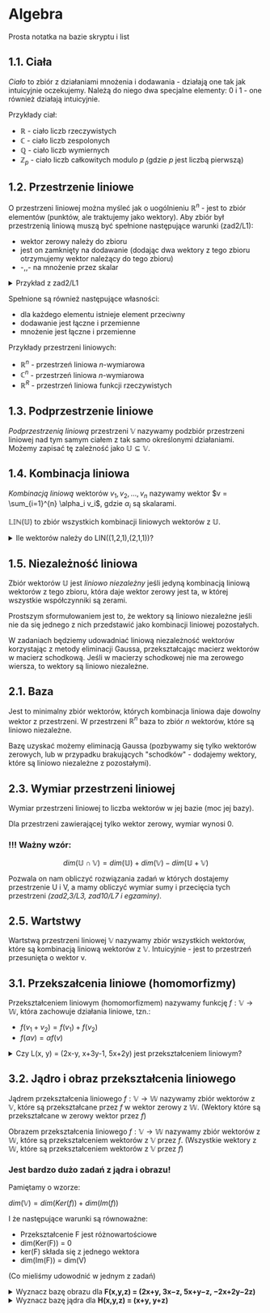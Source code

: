 # Algebra

Prosta notatka na bazie skryptu i list

## 1.1. Ciała
*Ciało* to zbiór z działaniami mnożenia i dodawania - działają one tak jak intuicyjnie oczekujemy. Należą do niego dwa specjalne elementy: 0 i 1 - one również działają intuicyjnie.

Przykłady ciał:
- $\mathbb{R}$ - ciało liczb rzeczywistych
- $\mathbb{C}$ - ciało liczb zespolonych
- $\mathbb{Q}$ - ciało liczb wymiernych
- $\mathbb{Z}_p$ - ciało liczb całkowitych modulo $p$ (gdzie $p$ jest liczbą pierwszą)

## 1.2. Przestrzenie liniowe
O przestrzeni liniowej można myśleć jak o uogólnieniu $\mathbb{R}^n$ - jest to zbiór elementów (punktów, ale traktujemy jako wektory). Aby zbiór był przestrzenią liniową muszą być spełnione następujące warunki (zad2/L1):
- wektor zerowy należy do zbioru
- jest on zamknięty na dodawanie (dodając dwa wektory z tego zbioru otrzymujemy wektor należący do tego zbioru)
- -,,- na mnożenie przez skalar

<details>
<summary>Przykład z zad2/L1</summary>

```
5a+2b=0
a) a=0, b=0: 0=0 spełnione
b) 5(a1+a2) + 2(b1+b2) = 5a1+5a2+2b1+2b2 = 5a1+2b1 + 5a2+2b2 = 0+0 = 0 spełnione
c) 5(ka) + 2(kb) = k(5a+2b) = k*0 = 0 spełnione
```
</details>

Spełnione są również następujące własności:
- dla każdego elementu istnieje element przeciwny
- dodawanie jest łączne i przemienne
- mnożenie jest łączne i przemienne

Przykłady przestrzeni liniowych:
- $\mathbb{R}^n$ - przestrzeń liniowa $n$-wymiarowa
- $\mathbb{C}^n$ - przestrzeń liniowa $n$-wymiarowa
- $\mathbb{R}^{R}$ - przestrzeń liniowa funkcji rzeczywistych

## 1.3. Podprzestrzenie liniowe
*Podprzestrzenią liniową* przestrzeni $\mathbb{V}$ nazywamy podzbiór przestrzeni liniowej nad tym samym ciałem z tak samo określonymi działaniami. Możemy zapisać tę zależność jako $\mathbb{U} \subseteq \mathbb{V}$.

## 1.4. Kombinacja liniowa
*Kombinacją liniową* wektorów $v_1, v_2, ..., v_n$ nazywamy wektor $v = \sum_{i=1}^{n} \alpha_i v_i$, gdzie $\alpha_i$ są skalarami.

$\mathbb{LIN(U)}$ to zbiór wszystkich kombinacji liniowych wektorów z $\mathbb{U}$.


<details>
<summary>Ile wektorów należy do LIN((1,2,1),(2,1,1))?</summary>

```
Rozważmy przestrzeń Z_3^3 (zbiór trzyelementowych wektorów nad ciałem reszt modulo 3).


Pomocniczo:
w1:
1 * (1,2,1) = (1,2,1)
2 * (1,2,1) = (2,1,2)
3 * (1,2,1) = (0,0,0)
w2:
1 * (2,1,1) = (2,1,1)
2 * (2,1,1) = (1,2,2)
3 * (2,1,1) = (0,0,0)

Teraz wszystkie możliwe sumy w1+w2:
(1,2,1) + (2,1,1) = (0,0,2)
(1,2,1) + (1,2,2) = (2,1,0)
(1,2,1) + (0,0,0) = (1,2,1)
(2,1,2) + (2,1,1) = (1,2,0)
(2,1,2) + (1,2,2) = (0,0,1)
(2,1,2) + (0,0,0) = (2,1,2)
(0,0,0) + (2,1,1) = (2,1,1)
(0,0,0) + (1,2,2) = (1,2,2)
(0,0,0) + (0,0,0) = (0,0,0)

Odp: 9 wektorów

```
</details>


## 1.5. Niezależność liniowa
Zbiór wektorów $\mathbb{U}$ jest *liniowo niezależny* jeśli jedyną kombinacją liniową wektorów z tego zbioru, która daje wektor zerowy jest ta, w której wszystkie współczynniki są zerami.

Prostszym sformułowaniem jest to, że wektory są liniowo niezależne jeśli nie da się jednego z nich przedstawić jako kombinacji liniowej pozostałych.

W zadaniach będziemy udowadniać liniową niezależność wektorów korzystając z metody eliminacji Gaussa, przekształcając macierz wektorów w macierz schodkową. Jeśli w macierzy schodkowej nie ma zerowego wiersza, to wektory są liniowo niezależne.

## 2.1. Baza
Jest to minimalny zbiór wektorów, których kombinacja liniowa daje dowolny wektor z przestrzeni. W przestrzeni $\mathbb{R}^n$ baza to zbiór $n$ wektorów, które są liniowo niezależne.

Bazę uzyskać możemy eliminacją Gaussa (pozbywamy się tylko wektorów zerowych, lub w przypadku brakujących "schodków" - dodajemy wektory, które są liniowo niezależne z pozostałymi).

## 2.3. Wymiar przestrzeni liniowej

Wymiar przestrzeni liniowej to liczba wektorów w jej bazie (moc jej bazy).

Dla przestrzeni zawierającej tylko wektor zerowy, wymiar wynosi 0.

### !!! Ważny wzór:

$$dim(\mathbb{U} \cap \mathbb{V}) = dim(\mathbb{U}) + dim(\mathbb{V}) - dim(\mathbb{U} + \mathbb{V})$$

Pozwala on nam obliczyć rozwiązania zadań w których dostajemy przestrzenie U i V, a mamy obliczyć wymiar sumy i przecięcia tych przestrzeni _(zad2,3/L3, zad10/L7 i egzaminy)_.

## 2.5. Wartstwy

Wartstwą przestrzeni liniowej $\mathbb{V}$ nazywamy zbiór wszystkich wektorów, które są kombinacją liniową wektorów z $\mathbb{V}$. Intuicyjnie - jest to przestrzeń przesunięta o wektor v.

## 3.1. Przekszałcenia liniowe (homomorfizmy)


Przekształceniem liniowym (homomorfizmem) nazywamy funkcję $f: \mathbb{V} \rightarrow \mathbb{W}$, która zachowuje działania liniowe, tzn.:
- $f(v_1 + v_2) = f(v_1) + f(v_2)$
- $f(\alpha v) = \alpha f(v)$

<details>
<summary>Czy L(x, y) = (2x-y, x+3y-1, 5x+2y) jest przekształceniem liniowym?</summary>

```

Rozwiązanie:
Sprawdzamy warunki:
- L(x + y) = L(x) + L(y)
- L(a * x) = a * L(x)
a) L(x1+x2, y1+y2) = 
(2(x1+x2)-(y1+y2), (x1+x2)+3(y1+y2)-1, 5(x1+x2)+2(y1+y2)) = 
L(x1,y1) + L(x2,y2)
b) L(a * x1, a * y1) = 
(2(a * x1)-(a * y1), (a * x1)+3(a * y1)-1, 5(a * x1)+2(a * y1)) = 
a * L(x1,y1)

Odp: TAK

Czerwoną flagą w takim zadaniu jest 
mnożenie dwóch zmiennych - 
wówczas praktycznie zawsze (zawsze?) 
nie będzie to przekształcenie liniowe.

```
</details>

## 3.2. Jądro  i obraz przekształcenia liniowego

Jądrem przekształcenia liniowego $f: \mathbb{V} \rightarrow \mathbb{W}$ nazywamy zbiór wektorów z $\mathbb{V}$, które są przekształcane przez $f$ w wektor zerowy z $\mathbb{W}$.
(Wektory które są przekształcane w zerowy wektor przez $f$)

Obrazem przekształcenia liniowego $f: \mathbb{V} \rightarrow \mathbb{W}$ nazywamy zbiór wektorów z $\mathbb{W}$, które są przekształceniem wektorów z $\mathbb{V}$ przez $f$.
(Wszystkie wektory z $\mathbb{W}$, które są przekształceniem wektorów z $\mathbb{V}$ przez $f$)

### Jest bardzo dużo zadań z jądra i obrazu!

Pamiętamy o wzorze:

$dim(\mathbb{V}) = dim(Ker(f)) + dim(Im(f))$

I że następujące warunki są równoważne:
- Przekształcenie F jest różnowartościowe
- dim(Ker(F)) = 0
- ker(F) składa się z jednego wektora
- dim(Im(F)) = dim(V)

(Co mieliśmy udowodnić w jednym z zadań)



<details>
<summary>Wyznacz bazę obrazu dla 
<b>F(x,y,z) = (2x+y, 3x−z, 5x+y−z, −2x+2y−2z)</b></summary>


```

Rozwiązanie:

F(1,0,0) = (2,3,5,-2)
F(0,1,0) = (1,0,1,2)
F(0,0,1) = (0,-1,-1,-2)

Zapisujemy jako macierz:

1  0  1  2
2  3  5 -2
0 -1 -1 -2

Po eliminacji Gaussa otrzymujemy:

1  0  1  2
0  3  3  6
0  0  0  0

Odp:
bazą obrazu jest {(1,0,1,2), (2,3,5,-2)}
```
</details>


<details>
<summary>Wyznacz bazę jądra dla
<b>H(x,y,z) = (x+y, y+z)</b></summary>

```
Rozwiązanie:
Najpierw skorzystamy ze wzoru:
dim(V) = dim(Ker(f)) + dim(Im(f))
stąd wiemy że 
dim(Ker(f)) = dim(V) - dim(Im(f))
a więc
dim(Ker(f)) = 3 - 2 = 1

Teraz wyznaczamy bazę jądra:
zapiszmy najpierw macierz:
-1  1  0
 0  1 -1

x = -y
z = -y

Mnożąc macierz przez wektor (x,y,z) otrzymujemy (-y, y, -y). Wiemy że dim(Ker(f)) = 1, więc wystarczy nam jeden wektor, np. (1, -1, 1)

Odp:
bazą jądra jest {(1, -1, 1)}
```

</details>